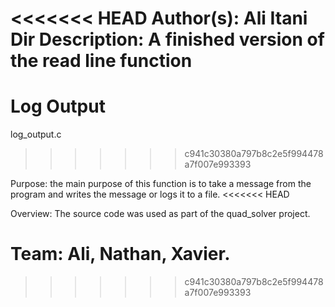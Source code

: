 <<<<<<< HEAD
Author(s): Ali Itani
Dir Description: A finished version of the read line function
=======
Log Output
===========
log_output.c
>>>>>>> c941c30380a797b8c2e5f994478a7f007e993393

Purpose:
the main purpose of this function is to take a message from the program and writes the message or logs it to a file.
<<<<<<< HEAD

Overview:
    The source code was used as part of the quad_solver project.


Team: Ali, Nathan, Xavier.
=======
>>>>>>> c941c30380a797b8c2e5f994478a7f007e993393
